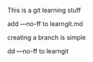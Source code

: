 This is a git learning stuff

add —no-ff to learngit.md

creating a branch is simple

dd —no-ff to learngit
